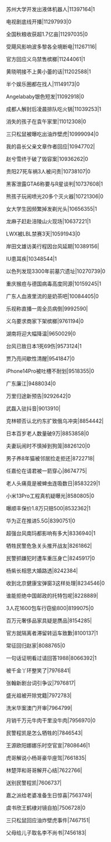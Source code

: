 苏州大学开发出液体机器人|11397164|1

电视剧底线开播|11297993|0

全国秋粮收获超1.7亿亩|11297035|0

受飓风影响波多黎各全境断电|11267116|

官方回应义乌禁售槟榔|11244061|1

黄晓明接不上黄小蕾的话|11202588|1

半个娱乐圈都在找人|11149173|0

Angelababy银色短发|11092918|0

成都人解封后凌晨排队吃火锅|11039253|1

消失的孩子在袁午家里|11012308|0

三只松鼠被曝吃出油炸壁虎|10999094|0

我的县长父亲文章作者回应|10947702|

赵兮雪终于破了毁容案|10936262|0

贵阳27死车祸3人被问责|10738107|0

黑客泄露GTA6称要与R星谈判|10737608|1

熊孩子玩闹喷光20多个灭火器|10721306|0

女大学生因频繁掉发剃光头|10656355|1

龙麻子赶赴涪陵山火现场|10637221|1

LWX被LBL禁赛3天|10591943|0

岸田文雄访美行程因台风延期|10389156|

IU患耳疾|10348544|1

以色列发现3300年前墓穴遗址|10270739|0

重庆猴痘与德国病毒高度同源|10159245|1

广东人血液里流的是奶茶吧|10084405|0

乐视称直播一周全员病倒|9992590|

义乌要求商家下架槟榔|9761194|0

湖南将迎大幅降温|9650029|0

台风已致日本1死69伤|9573124|1

贾乃亮间歇性清醒|9541847|0

iPhone14Pro被吐槽不耐划|9518355|0

广东廉江|9488034|0

万里归途新预告|9292642|0

武磊入驻抖音|9013910|

克林顿否认北约东扩致俄乌冲突|8854442|

日本百岁老人数量破9万|8853858|0

夫妻玩闹时不慎掉到狗笼|8826120|0

男子养8年猫被邻居捡走拒还|8722718|

任嘉伦在请君被一箭穿心|8674775|

老人头痛竟是被蜱虫连吸数日|8583229|1

小米13Pro工程真机疑曝光|8580805|0

曝顺丰保价1.8万只赔500|8532362|1

华为正在推进5.5G|8390751|0

超强台风南玛都影响有多大|8336940|1

牺牲民警危急关头推开战友|8261862|

民警抓嫌犯时遭车重压身亡|8245917|0

杨紫长相思大婚路透|8242384|

收到北京健康宝弹窗3这样处理|8234546|0

谁能拒绝中国邮政的托特包呢|8228889|

3人花1600包车行窃偷800|8199075|0

百万元奢侈品家具疑是赝品|8154285|

官方就隔离者滞留转运车致歉|8100137|1

常征回归赵家|8088765|0

一句话证明看过请回答1988|8066392|1

被千金丫环整笑了|7976841|

张翰新剧台词引争议|7976817|

盛光祖被开除党籍|7972783|

洗米华案澳门开审|7964799|

月销千万元牛肉干里没牛肉|7956970|0

民警程凯是怎么牺牲的|7846543|

王源欧阳娜娜乐时空官宣|7808646|1

虎哥解说小杨哥豪华座驾|7661835|

林楚萍和哥哥解开心结|7622766|

送别民警程凯|7606737|

嘉之派给老婆准备生日惊喜|7563749|

虞书欣王鹤棣对镜自拍|7506728|0

三只松鼠回应油炸壁虎事件|7467151|

父母给儿子取名李不尚书|7456183|

